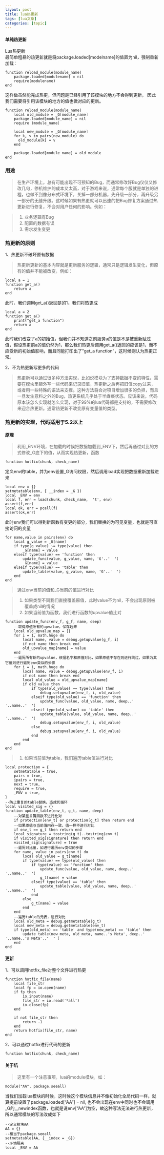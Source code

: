 ```yaml
---
layout: post
title: lua热更新 
tags: [lua文章]
categories: [topic]
---
```

#### 单纯热更新

Lua热更新  
最简单粗暴的热更新就是将package.loaded[modelname]的值置为nil，强制重新加载：

    
    
    function reload_module(module_name)
        package.loaded[modulename] = nil
        require(modulename)
    end
    

这样做虽然能完成热更，但问题是已经引用了该模块的地方不会得到更新， 因此我们需要将引用该模块的地方的值也做对应的更新。

    
    
    function reload_module(module_name)
        local old_module = _G[module_name]
        package.loaded[module_name] = nil
        require (module_name)
    
        local new_module = _G[module_name]
        for k, v in pairs(new_module) do
          old_module[k] = v
        end
    
        package.loaded[module_name] = old_module
    end
    

### 用途

>
> 在生产环境上，总有可能出现不可预知的Bug，而通常修改好Bug仅仅又修改几句，停机维护的成本又太高，对于游戏来说，通常每个服就是单独的进程，也做不到像分布式环境下，关掉一部分机器，先升级一部分，再升级另一部分的无缝升级。这时候如果有热更就可以迅速的把Bug修复方案通过热更新进行修复，不会对用户任何的影响。例如：

>   1. 业务逻辑有Bug
>   2. 配置的数据有误
>   3. 需求发生变更
>

### 热更新的原则

1、热更新不破坏原有数据

> 热更新更新的基本内容就是更新服务的逻辑，通常只是逻辑发生变化，但原有的值并不能被改变，例如：
    
    
    local a = 1
    function get_a()
        return a
    end
    

此时，我们调用get_a()返回是的1，我们将热更成

    
    
    local a = 2
    function get_a()
        print("get_a function")
        return a
    end
    

此时我们改变了a的初始值，但我们并不知道之前服务a的值是不是被重新赋过值，假设热更前a的值仍然为1，那么我们热更后调用get_a()返回的应该是1，而不应受新的初始值影响，而且同能打印出了”get_a
function”，这时候则认为热更正常。

2、不为热更新写更多的代码

>
> 热更新可以通过很多种方法实现，比如说模块为了支持数据不变的特性，需要在模块里额外写一些代码来记录旧值，热更新之后再把旧值copy过来，或者用一些特殊的语法来支撑。这种方法将会对项目增加很多的负担，而且一旦发生意料之外的Bug，热更系统几乎处于半瘫痪状态。应该来说，代码原本该怎么实现就怎么实现，对于99%的lua代码都是支持的，不需要修改来迎合热更新。通常热更新不改变原有变量值的类型。

### 热更新的实现，代码适用于5.2以上

#### 原理

> 利用_ENV环境，在加载的时候把数据加载到_ENV下，然后再通过对比的方式修改_G底下的值，从而实现热更新，函数
    
    
    function hotfix(chunk, check_name)
    

定义env的table，并为env设置_G访问权限，然后调用load实现把数据重新加载进来

    
    
    local env = {}
    setmetatable(env, { __index = _G })
    local _ENV = env
    local f, err = load(chunk, check_name,  't', env)
    assert(f,err)
    local ok, err = pcall(f)
    assert(ok,err)
    

此时env我们可以得到新函数有变更的部分，我们替换的为可见变量，也就是可直接访问的变量

    
    
    for name,value in pairs(env) do
        local g_value = _G[name]
        if type(g_value) ~= type(value) then
            _G[name] = value
        elseif type(value) == 'function' then
            update_func(value, g_value, name, 'G'..'  ')
            _G[name] = value
        elseif type(value) == 'table' then
            update_table(value, g_value, name, 'G'..'  ')
        end
    end
    

> 通过env当前的值和_G当前的值进行对比

>   1. 如果类型不同我们直接覆盖原值，此时value不为nil，不会出现原则被覆盖成nil的情况
>   2. 如果当前值为函数，我们进行函数的upvalue值比对
>

    
    
    function update_func(env_f, g_f, name, deep)
        --取得原值所有的upvalue，保存起来
        local old_upvalue_map = {}
        for i = 1, math.huge do
            local name, value = debug.getupvalue(g_f, i)
            if not name then break end
            old_upvalue_map[name] = value
        end
        --遍历所有新的upvalue，根据名字和原值对比，如果原值不存在则进行跳过，如果为其它值则进行遍历env类似的步骤
        for i = 1, math.huge do
            local name, value = debug.getupvalue(env_f, i)
            if not name then break end
            local old_value = old_upvalue_map[name]
            if old_value then
                if type(old_value) ~= type(value) then
                    debug.setupvalue(env_f, i, old_value)
                elseif type(old_value) == 'function' then
                    update_func(value, old_value, name, deep..'  '..name..'  ')
                elseif type(old_value) == 'table' then
                    update_table(value, old_value, name, deep..'  '..name..'  ')
                    debug.setupvalue(env_f, i, old_value)
                else
                    debug.setupvalue(env_f, i, old_value)
                end
            end
        end
    end
    

>   1. 如果当前值为table，我们遍历table值进行对比
>

    
    
    local protection = {
        setmetatable = true,
        pairs = true,
        ipairs = true,
        next = true,
        require = true,
        _ENV = true,
    }
    --防止重复的table替换，造成死循环
    local visited_sig = {}
    function update_table(env_t, g_t, name, deep)
        --对某些关键函数不进行比对
        if protection[env_t] or protection[g_t] then return end
        --如果原值与当前值内存一致，值一样不进行对比
        if env_t == g_t then return end
        local signature = tostring(g_t)..tostring(env_t)
        if visited_sig[signature] then return end
        visited_sig[signature] = true
        --遍历对比值，如进行遍历env类似的步骤
        for name, value in pairs(env_t) do
            local old_value = g_t[name]
            if type(value) == type(old_value) then
                if type(value) == 'function' then
                    update_func(value, old_value, name, deep..'  '..name..'  ')
                    g_t[name] = value
                elseif type(value) == 'table' then
                    update_table(value, old_value, name, deep..'  '..name..'  ')
                end
            else
                g_t[name] = value
            end
        end
        --遍历table的元表，进行对比
        local old_meta = debug.getmetatable(g_t)
        local new_meta = debug.getmetatable(env_t)
        if type(old_meta) == 'table' and type(new_meta) == 'table' then
            update_table(new_meta, old_meta, name..'s Meta', deep..'  '..name..'s Meta'..'  ' )
        end
    end
    

#### 更新

1、可以调用hotfix_file对整个文件进行热更

    
    
    function hotfix_file(name)
        local file_str
        local fp = io.open(name)
        if fp then
            io.input(name)
            file_str = io.read('*all')
            io.close(fp)
        end
    
        if not file_str then
            return -1
        end
        return hotfix(file_str, name)
    end
    

2、可以通过hotfix进行代码的更新

    
    
    function hotfix(chunk, check_name)
    

#### 关于坑

> 这里有一个注意事项，lua的module模块，如：
    
    
    module("AA", package.seeall)
    

当我们加载lua模块的时候，这时候这个模块信息并不像初始化全局代码一样，就算提前设置了package.loaded[“AA”] = nil,
也不会出现在env中同时也不会调用_G的__newindex函数，也就是说env[“AA”]为空，故这种写法无法进行热更新，所以通常模块的写法改成如下

    
    
    --定义模块AA
    AA = {}
    --相当于package.seeall
    setmetatable(AA, {__index = _G})
    --环境隔离
    local _ENV = AA